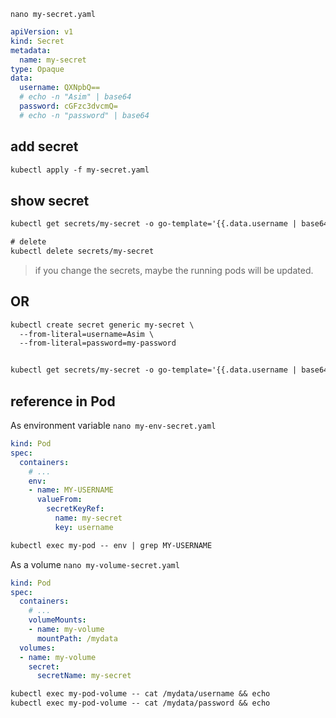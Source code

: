 
`nano my-secret.yaml`
```yaml
apiVersion: v1
kind: Secret
metadata:
  name: my-secret
type: Opaque
data:
  username: QXNpbQ==
  # echo -n "Asim" | base64
  password: cGFzc3dvcmQ=
  # echo -n "password" | base64
```


## add secret
```txt
kubectl apply -f my-secret.yaml
```


## show secret
```txt
kubectl get secrets/my-secret -o go-template='{{.data.username | base64decode}}' && echo

# delete
kubectl delete secrets/my-secret
```

> if you change the secrets, maybe the running pods will be updated.


## OR
```txt
kubectl create secret generic my-secret \
  --from-literal=username=Asim \
  --from-literal=password=my-password


kubectl get secrets/my-secret -o go-template='{{.data.username | base64decode}}' && echo
```


## reference in Pod
As environment variable
`nano my-env-secret.yaml`
```yaml
kind: Pod
spec:
  containers:
    # ...
    env:
    - name: MY-USERNAME
      valueFrom:
        secretKeyRef:
          name: my-secret
          key: username
```

```txt
kubectl exec my-pod -- env | grep MY-USERNAME
```


As a volume
`nano my-volume-secret.yaml`
```yaml
kind: Pod
spec:
  containers:
    # ...
    volumeMounts:
    - name: my-volume
      mountPath: /mydata
  volumes:
  - name: my-volume
    secret:
      secretName: my-secret
```


```txt
kubectl exec my-pod-volume -- cat /mydata/username && echo
kubectl exec my-pod-volume -- cat /mydata/password && echo
```
